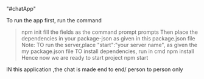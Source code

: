 "#chatApp" 

To run the app first, run the command
>npm init
fill the fields as the command prompt prompts
Then place the dependencies in your package-json as given in this package.json file
Note: TO run the server,place "start":"your server name", as given the my package.json file
TO install dependencies, run in cmd
>npm install
Hence now we are ready to start project
>npm start

IN this application ,the chat is made end to end/ person to person only